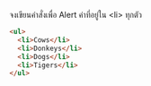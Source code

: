 จงเขียนคำสั่งเพื่อ Alert ค่าที่อยู่ใน \<li> ทุกตัว

```html
<ul>
  <li>Cows</li>
  <li>Donkeys</li>
  <li>Dogs</li>
  <li>Tigers</li>
</ul>

```